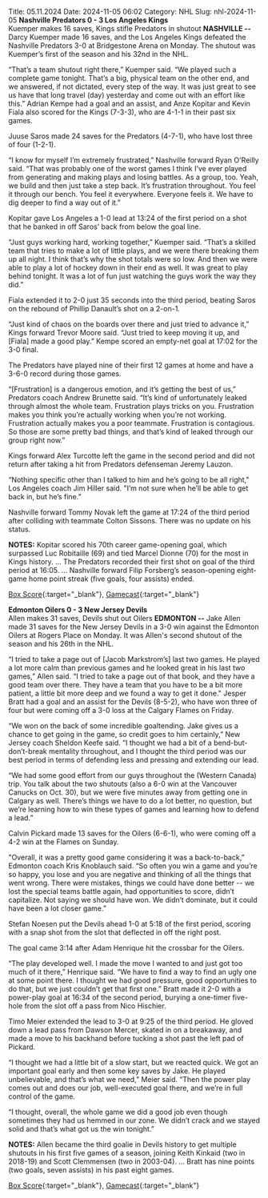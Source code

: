Title: 05.11.2024
Date: 2024-11-05 06:02
Category: NHL 
Slug: nhl-2024-11-05 
**Nashville Predators 0 - 3 Los Angeles Kings**  
Kuemper makes 16 saves, Kings stifle Predators in shutout
 **NASHVILLE --** <forge-entity title="Darcy Kuemper" slug="darcy-kuemper-8475311" code="player">Darcy Kuemper</forge-entity> made 16 saves, and the Los Angeles Kings defeated the Nashville Predators 3-0 at Bridgestone Arena on Monday. 
The shutout was Kuemper’s first of the season and his 32nd in the NHL.

“That’s a team shutout right there,” Kuemper said. “We played such a complete game tonight. That’s a big, physical team on the other end, and we answered, if not dictated, every step of the way. It was just great to see us have that long travel (day) yesterday and come out with an effort like this.” 
<forge-entity title="Adrian Kempe" slug="adrian-kempe-8477960" code="player">Adrian Kempe</forge-entity> had a goal and an assist, and <forge-entity title="Anze Kopitar" slug="anze-kopitar-8471685" code="player">Anze Kopitar</forge-entity> and <forge-entity title="Kevin Fiala" slug="kevin-fiala-8477942" code="player">Kevin Fiala</forge-entity> also scored for the Kings (7-3-3), who are 4-1-1 in their past six games.

<forge-entity title="Juuse Saros" slug="juuse-saros-8477424" code="player">Juuse Saros</forge-entity> made 24 saves for the Predators (4-7-1), who have lost three of four (1-2-1).

“I know for myself I’m extremely frustrated,” Nashville forward <forge-entity title="Ryan O&#39;Reilly" slug="ryan-o-reilly-8475158" code="player">Ryan O&#39;Reilly</forge-entity> said. “That was probably one of the worst games I think I’ve ever played from generating and making plays and losing battles. As a group, too. Yeah, we build and then just take a step back. It’s frustration throughout. You feel it through our bench. You feel it everywhere. Everyone feels it. We have to dig deeper to find a way out of it.”

Kopitar gave Los Angeles a 1-0 lead at 13:24 of the first period on a shot that he banked in off Saros’ back from below the goal line.

“Just guys working hard, working together,” Kuemper said. “That’s a skilled team that tries to make a lot of little plays, and we were there breaking them up all night. I think that’s why the shot totals were so low. And then we were able to play a lot of hockey down in their end as well. It was great to play behind tonight. It was a lot of fun just watching the guys work the way they did.”

Fiala extended it to 2-0 just 35 seconds into the third period, beating Saros on the rebound of <forge-entity title="Phillip Danault" slug="phillip-danault-8476479" code="player">Phillip Danault</forge-entity>’s shot on a 2-on-1.

“Just kind of chaos on the boards over there and just tried to advance it,” Kings forward <forge-entity title="Trevor Moore" slug="trevor-moore-8479675" code="player">Trevor Moore</forge-entity> said. “Just tried to keep moving it up, and \[Fiala\] made a good play.” 
Kempe scored an empty-net goal at 17:02 for the 3-0 final.

The Predators have played nine of their first 12 games at home and have a 3-6-0 record during those games.

“\[Frustration\] is a dangerous emotion, and it’s getting the best of us,” Predators coach Andrew Brunette said. “It’s kind of unfortunately leaked through almost the whole team. Frustration plays tricks on you. Frustration makes you think you’re actually working when you’re not working. Frustration actually makes you a poor teammate. Frustration is contagious. So those are some pretty bad things, and that’s kind of leaked through our group right now.”

Kings forward <forge-entity title="Alex Turcotte" slug="alex-turcotte-8481532" code="player">Alex Turcotte</forge-entity> left the game in the second period and did not return after taking a hit from Predators defenseman <forge-entity title="Jeremy Lauzon" slug="jeremy-lauzon-8478468" code="player">Jeremy Lauzon</forge-entity>.

“Nothing specific other than I talked to him and he’s going to be all right," Los Angeles coach Jim Hiller said. "I’m not sure when he’ll be able to get back in, but he’s fine.”

Nashville forward <forge-entity title="Tommy Novak" slug="tommy-novak-8478438" code="player">Tommy Novak</forge-entity> left the game at 17:24 of the third period after colliding with teammate <forge-entity title="Colton Sissons" slug="colton-sissons-8476925" code="player">Colton Sissons</forge-entity>. There was no update on his status.

**NOTES:** Kopitar scored his 70th career game-opening goal, which surpassed <forge-entity title="Luc Robitaille" slug="luc-robitaille-8450941" code="player">Luc Robitaille</forge-entity> (69) and tied <forge-entity title="Marcel Dionne" slug="marcel-dionne-8446430" code="player">Marcel Dionne</forge-entity> (70) for the most in Kings history. … The Predators recorded their first shot on goal of the third period at 16:05. … Nashville forward <forge-entity title="Filip Forsberg" slug="filip-forsberg-8476887" code="player">Filip Forsberg</forge-entity>’s season-opening eight-game home point streak (five goals, four assists) ended. 

[Box Score](/gamecenter/lak-vs-nsh/2024/11/04/2024020192){:target="_blank"}, [Gamecast](https://www.nhl.com/news/los-angeles-kings-nashville-predators-game-recap-november-4){:target="_blank"}<br>

**Edmonton Oilers 0 - 3 New Jersey Devils**  
Allen makes 31 saves, Devils shut out Oilers
 **EDMONTON --** <forge-entity title="Jake Allen" slug="jake-allen-8474596" code="player">Jake Allen</forge-entity> made 31 saves for the New Jersey Devils in a 3-0 win against the Edmonton Oilers at Rogers Place on Monday. 
It was Allen's second shutout of the season and his 26th in the NHL.

“I tried to take a page out of \[<forge-entity title="Jacob Markstrom" slug="jacob-markstrom-8474593" code="player">Jacob Markstrom</forge-entity>’s\] last two games. He played a lot more calm than previous games and he looked great in his last two games,” Allen said. “I tried to take a page out of that book, and they have a good team over there. They have a team that you have to be a bit more patient, a little bit more deep and we found a way to get it done." 
<forge-entity title="Jesper Bratt" slug="jesper-bratt-8479407" code="player">Jesper Bratt</forge-entity> had a goal and an assist for the Devils (8-5-2), who have won three of four but were coming off a 3-0 loss at the Calgary Flames on Friday.

“We won on the back of some incredible goaltending. Jake gives us a chance to get going in the game, so credit goes to him certainly,” New Jersey coach Sheldon Keefe said. “I thought we had a bit of a bend-but-don’t-break mentality throughout, and I thought the third period was our best period in terms of defending less and pressing and extending our lead.

“We had some good effort from our guys throughout the (Western Canada) trip. You talk about the two shutouts (also a 6-0 win at the Vancouver Canucks on Oct. 30), but we were five minutes away from getting one in Calgary as well. There’s things we have to do a lot better, no question, but we’re learning how to win these types of games and learning how to defend a lead.”

<forge-entity title="Calvin Pickard" slug="calvin-pickard-8475717" code="player">Calvin Pickard</forge-entity> made 13 saves for the Oilers (6-6-1), who were coming off a 4-2 win at the Flames on Sunday.

"Overall, it was a pretty good game considering it was a back-to-back,” Edmonton coach Kris Knoblauch said. “So often you win a game and you’re so happy, you lose and you are negative and thinking of all the things that went wrong. There were mistakes, things we could have done better -- we lost the special teams battle again, had opportunities to score, didn’t capitalize. Not saying we should have won. We didn’t dominate, but it could have been a lot closer game.”

<forge-entity title="Stefan Noesen" slug="stefan-noesen-8476474" code="player">Stefan Noesen</forge-entity> put the Devils ahead 1-0 at 5:18 of the first period, scoring with a snap shot from the slot that deflected in off the right post.

The goal came 3:14 after <forge-entity title="Adam Henrique" slug="adam-henrique-8474641" code="player">Adam Henrique</forge-entity> hit the crossbar for the Oilers.

“The play developed well. I made the move I wanted to and just got too much of it there,” Henrique said. “We have to find a way to find an ugly one at some point there. I thought we had good pressure, good opportunities to do that, but we just couldn’t get that first one.” 
Bratt made it 2-0 with a power-play goal at 16:34 of the second period, burying a one-timer five-hole from the slot off a pass from <forge-entity title="Nico Hischier" slug="nico-hischier-8480002" code="player">Nico Hischier</forge-entity>.

<forge-entity title="Timo Meier" slug="timo-meier-8478414" code="player">Timo Meier</forge-entity> extended the lead to 3-0 at 9:25 of the third period. He gloved down a lead pass from <forge-entity title="Dawson Mercer" slug="dawson-mercer-8482110" code="player">Dawson Mercer</forge-entity>, skated in on a breakaway, and made a move to his backhand before tucking a shot past the left pad of Pickard.

“I thought we had a little bit of a slow start, but we reacted quick. We got an important goal early and then some key saves by Jake. He played unbelievable, and that’s what we need,” Meier said. “Then the power play comes out and does our job, well-executed goal there, and we’re in full control of the game.

“I thought, overall, the whole game we did a good job even though sometimes they had us hemmed in our zone. We didn’t crack and we stayed solid and that’s what got us the win tonight.”

**NOTES:** Allen became the third goalie in Devils history to get multiple shutouts in his first five games of a season, joining <forge-entity title="Keith Kinkaid" slug="keith-kinkaid-8476234" code="player">Keith Kinkaid</forge-entity> (two in 2018-19) and Scott Clemmensen (two in 2003-04). ... Bratt has nine points (two goals, seven assists) in his past eight games. 

[Box Score](/gamecenter/njd-vs-edm/2024/11/04/2024020193){:target="_blank"}, [Gamecast](https://www.nhl.com/news/new-jersey-devils-edmonton-oilers-game-recap-november-4){:target="_blank"}<br>


